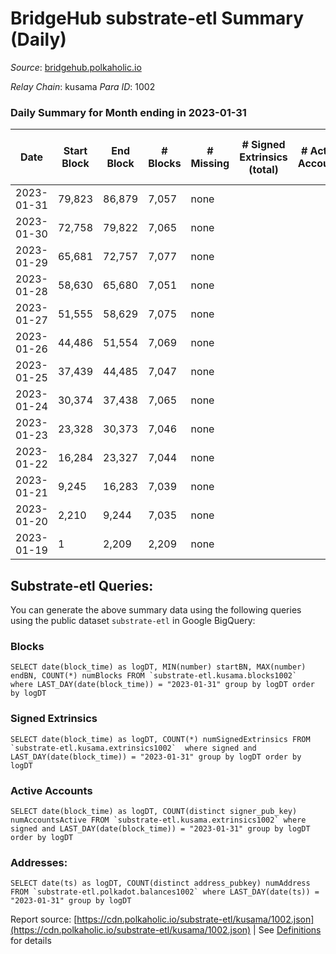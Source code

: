 # BridgeHub substrate-etl Summary (Daily)

_Source_: [bridgehub.polkaholic.io](https://bridgehub.polkaholic.io)

*Relay Chain*: kusama
*Para ID*: 1002



### Daily Summary for Month ending in 2023-01-31


| Date | Start Block | End Block | # Blocks | # Missing | # Signed Extrinsics (total) | # Active Accounts | # Addresses with Balances | # Events | # Transfers | # XCM Transfers In | # XCM Transfers Out |
| ---- | ----------- | --------- | -------- | --------- | --------------------------- | ----------------- | ------------------------- | -------- | ----------- | ------------------ | ------------------- |
| 2023-01-31 | 79,823 | 86,879 | 7,057 | none  |  |  | 4 | 14,118 |   |   |   |
| 2023-01-30 | 72,758 | 79,822 | 7,065 | none  |  |  | 4 | 14,134 |   |   |   |
| 2023-01-29 | 65,681 | 72,757 | 7,077 | none  |  |  | 4 | 14,158 |   |   |   |
| 2023-01-28 | 58,630 | 65,680 | 7,051 | none  |  |  | 4 | 14,106 |   |   |   |
| 2023-01-27 | 51,555 | 58,629 | 7,075 | none  |  |  | 4 | 14,154 |   |   |   |
| 2023-01-26 | 44,486 | 51,554 | 7,069 | none  |  |  | 4 | 14,142 |   |   |   |
| 2023-01-25 | 37,439 | 44,485 | 7,047 | none  |  |  | 4 | 14,098 |   |   |   |
| 2023-01-24 | 30,374 | 37,438 | 7,065 | none  |  |  | 4 | 14,134 |   |   |   |
| 2023-01-23 | 23,328 | 30,373 | 7,046 | none  |  |  | 4 | 14,096 |   |   |   |
| 2023-01-22 | 16,284 | 23,327 | 7,044 | none  |  |  | 4 | 14,091 |   |   |   |
| 2023-01-21 | 9,245 | 16,283 | 7,039 | none  |  |  | 4 | 14,082 |   |   |   |
| 2023-01-20 | 2,210 | 9,244 | 7,035 | none  |  |  | 4 | 14,074 |   |   |   |
| 2023-01-19 | 1 | 2,209 | 2,209 | none  |  |  | 4 | 4,419 |   |   |   |

## Substrate-etl Queries:
You can generate the above summary data using the following queries using the public dataset `substrate-etl` in Google BigQuery:


### Blocks
```
SELECT date(block_time) as logDT, MIN(number) startBN, MAX(number) endBN, COUNT(*) numBlocks FROM `substrate-etl.kusama.blocks1002`  where LAST_DAY(date(block_time)) = "2023-01-31" group by logDT order by logDT
```


### Signed Extrinsics
```
SELECT date(block_time) as logDT, COUNT(*) numSignedExtrinsics FROM `substrate-etl.kusama.extrinsics1002`  where signed and LAST_DAY(date(block_time)) = "2023-01-31" group by logDT order by logDT
```


### Active Accounts
```
SELECT date(block_time) as logDT, COUNT(distinct signer_pub_key) numAccountsActive FROM `substrate-etl.kusama.extrinsics1002` where signed and LAST_DAY(date(block_time)) = "2023-01-31" group by logDT order by logDT
```


### Addresses:
```
SELECT date(ts) as logDT, COUNT(distinct address_pubkey) numAddress FROM `substrate-etl.polkadot.balances1002` where LAST_DAY(date(ts)) = "2023-01-31" group by logDT
```



Report source: [https://cdn.polkaholic.io/substrate-etl/kusama/1002.json](https://cdn.polkaholic.io/substrate-etl/kusama/1002.json) | See [Definitions](/DEFINITIONS.md) for details

